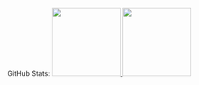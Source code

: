 

 GitHub Stats:
<a href="https://github.com/Caua90210">
<img loading="lazy" height="140em" src="https://github-readme-stats.vercel.app/api/top-langs/?username=Caua90210&layout=compact&langs_count=7&theme=dracula"/>
<img loading="lazy" height="140em" src="https://github-readme-stats.vercel.app/api?username=Caua90210&show_icons=true&theme=dracula&include_all_commits=true&count_private=true"/>
</div>


